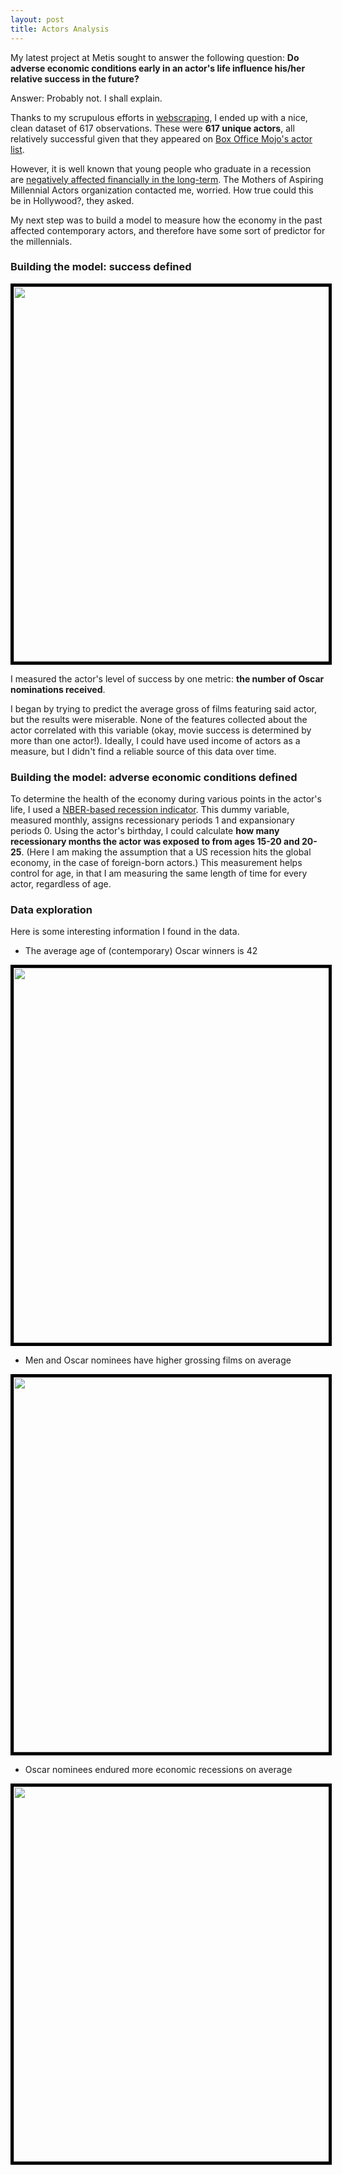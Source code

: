 ```yaml
---
layout: post
title: Actors Analysis
---
```


My latest project at Metis sought to answer the following question: <b>Do adverse economic conditions early in an actor's life influence his/her relative success in the future?</b>

Answer: Probably not. I shall explain.

Thanks to my scrupulous efforts in <a href="http://cgerson.github.io/Webscraping/" target="_blank">webscraping</a>, I ended up with a nice, clean dataset of 617 observations. These were <b>617 unique actors</b>, all relatively successful given that they appeared on <a href="http://www.boxofficemojo.com/people/?view=Actor&sort=sumgross&adjust_yr=2015&p=.htm" target="_blank">Box Office Mojo's actor list</a>.

However, it is well known that young people who graduate in a recession are <a href="http://www.epi.org/publication/bp243/" target="_blank">negatively affected financially in the long-term</a>. The Mothers of Aspiring Millennial Actors organization contacted me, worried. How true could this be in Hollywood?, they asked.

My next step was to build a model to measure how the economy in the past affected contemporary actors, and therefore have some sort of predictor for the millennials.

### Building the model: success defined

<img style= "width: 600px; border:5px solid black; margin: 0 auto;" src="http://cgerson.github.io/images/oscarrace.jpg"/>

I measured the actor's level of success by one metric: <b>the number of Oscar nominations received</b>.

I began by trying to predict the average gross of films featuring said actor, but the results were miserable. None of the features collected about the actor correlated with this variable (okay, movie success is determined by more than one actor!). Ideally, I could have used income of actors as a measure, but I didn't find a reliable source of this data over time.

### Building the model: adverse economic conditions defined

To determine the health of the economy during various points in the actor's life, I used a <a href="https://research.stlouisfed.org/fred2/series/USREC" target="_blank">NBER-based recession indicator</a>. This dummy variable, measured monthly, assigns recessionary periods 1 and expansionary periods 0. Using the actor's birthday, I could calculate <b>how many recessionary months the actor was exposed to from ages 15-20 and 20-25</b>. (Here I am making the assumption that a US recession hits the global economy, in the case of foreign-born actors.) This measurement helps control for age, in that I am measuring the same length of time for every actor, regardless of age.

### Data exploration

Here is some interesting information I found in the data.

* The average age of (contemporary) Oscar winners is 42
<img style= "width: 600px; border:5px solid black; margin: 0 auto;" src="http://cgerson.github.io/images/Age_Osc.png"/>

* Men and Oscar nominees have higher grossing films on average
<img style= "width: 600px; border:5px solid black; margin: 0 auto;" src="http://cgerson.github.io/images/Avg_Gross_Sex_Osc.png"/>

* Oscar nominees endured more economic recessions on average
<img style= "width: 600px; border:5px solid black; margin: 0 auto;" src="http://cgerson.github.io/images/Avg_Rec_pd_Osc.png"/>

